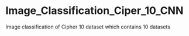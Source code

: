 # Image_Classification_Ciper_10_CNN
Image classification of Cipher 10 dataset which contains 10 datasets
